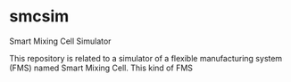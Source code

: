 # smcsim
Smart Mixing Cell Simulator

This repository is related to a simulator of a flexible manufacturing system (FMS) named Smart Mixing Cell. This kind of FMS 
